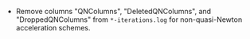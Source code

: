 - Remove columns "QNColumns", "DeletedQNColumns", and "DroppedQNColumns" from `*-iterations.log` for non-quasi-Newton acceleration schemes.
